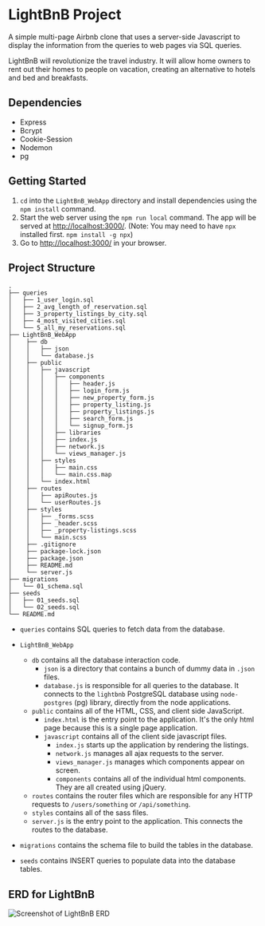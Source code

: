 # LightBnB Project 

A simple multi-page Airbnb clone that uses a server-side Javascript to display the information from the queries to web pages via SQL queries.

LightBnB will revolutionize the travel industry. It will allow home owners to rent out their homes to people on vacation, creating an alternative to hotels and bed and breakfasts.

## Dependencies

- Express
- Bcrypt
- Cookie-Session
- Nodemon
- pg

## Getting Started

1. `cd` into the `LightBnB_WebApp` directory and install dependencies using the `npm install` command.
2. Start the web server using the `npm run local` command. The app will be served at <http://localhost:3000/>.
(Note: You may need to have `npx` installed first. `npm install -g npx`)
3. Go to <http://localhost:3000/> in your browser.

## Project Structure

```
.
├── queries 
│   ├── 1_user_login.sql
│   ├── 2_avg_length_of_reservation.sql
│   ├── 3_property_listings_by_city.sql
│   ├── 4_most_visited_cities.sql
│   └── 5_all_my_reservations.sql
├── LightBnB_WebApp
│    ├── db
│    │   ├── json
│    │   └── database.js
│    ├── public
│    │   ├── javascript
│    │   │   ├── components 
│    │   │   │   ├── header.js
│    │   │   │   ├── login_form.js
│    │   │   │   ├── new_property_form.js
│    │   │   │   ├── property_listing.js
│    │   │   │   ├── property_listings.js
│    │   │   │   ├── search_form.js
│    │   │   │   └── signup_form.js
│    │   │   ├── libraries
│    │   │   ├── index.js
│    │   │   ├── network.js
│    │   │   └── views_manager.js
│    │   ├── styles
│    │   │   ├── main.css
│    │   │   └── main.css.map
│    │   └── index.html
│    ├── routes
│    │   ├── apiRoutes.js
│    │   └── userRoutes.js
│    ├── styles  
│    │   ├── _forms.scss
│    │   ├── _header.scss
│    │   ├── _property-listings.scss
│    │   └── main.scss
│    ├── .gitignore
│    ├── package-lock.json
│    ├── package.json
│    ├── README.md
│    └── server.js
├── migrations
│   └── 01_schema.sql
├── seeds
│   ├── 01_seeds.sql
│   └── 02_seeds.sql
└── README.md

```

* `queries` contains SQL queries to fetch data from the database.

* `LightBnB_WebApp`
  * `db` contains all the database interaction code.
    * `json` is a directory that contains a bunch of dummy data in `.json` files.
    * `database.js` is responsible for all queries to the database. It connects to the `lightbnb` PostgreSQL database using `node-postgres` (pg) library, directly from the node applications.
  * `public` contains all of the HTML, CSS, and client side JavaScript. 
    * `index.html` is the entry point to the application. It's the only html page because this is a single page application.
    * `javascript` contains all of the client side javascript files.
      * `index.js` starts up the application by rendering the listings.
      * `network.js` manages all ajax requests to the server.
      * `views_manager.js` manages which components appear on screen.
      * `components` contains all of the individual html components. They are all created using jQuery.
  * `routes` contains the router files which are responsible for any HTTP requests to `/users/something` or `/api/something`. 
  * `styles` contains all of the sass files. 
  * `server.js` is the entry point to the application. This connects the routes to the database.

* `migrations` contains the schema file to build the tables in the database.

* `seeds` contains INSERT queries to populate data into the database tables.

## ERD for LightBnB

![Screenshot of LightBnB ERD]()
